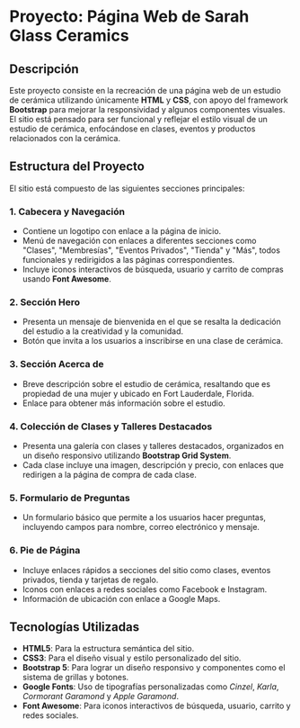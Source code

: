 # Proyecto: Página Web de Sarah Glass Ceramics

## Descripción
Este proyecto consiste en la recreación de una página web de un estudio de cerámica utilizando únicamente **HTML** y **CSS**, con apoyo del framework **Bootstrap** para mejorar la responsividad y algunos componentes visuales. El sitio está pensado para ser funcional y reflejar el estilo visual de un estudio de cerámica, enfocándose en clases, eventos y productos relacionados con la cerámica.

## Estructura del Proyecto
El sitio está compuesto de las siguientes secciones principales:

### 1. **Cabecera y Navegación**
- Contiene un logotipo con enlace a la página de inicio.
- Menú de navegación con enlaces a diferentes secciones como "Clases", "Membresías", "Eventos Privados", "Tienda" y "Más", todos funcionales y redirigidos a las páginas correspondientes.
- Incluye iconos interactivos de búsqueda, usuario y carrito de compras usando **Font Awesome**.

### 2. **Sección Hero**
- Presenta un mensaje de bienvenida en el que se resalta la dedicación del estudio a la creatividad y la comunidad.
- Botón que invita a los usuarios a inscribirse en una clase de cerámica.

### 3. **Sección Acerca de**
- Breve descripción sobre el estudio de cerámica, resaltando que es propiedad de una mujer y ubicado en Fort Lauderdale, Florida.
- Enlace para obtener más información sobre el estudio.

### 4. **Colección de Clases y Talleres Destacados**
- Presenta una galería con clases y talleres destacados, organizados en un diseño responsivo utilizando **Bootstrap Grid System**.
- Cada clase incluye una imagen, descripción y precio, con enlaces que redirigen a la página de compra de cada clase.

### 5. **Formulario de Preguntas**
- Un formulario básico que permite a los usuarios hacer preguntas, incluyendo campos para nombre, correo electrónico y mensaje.

### 6. **Pie de Página**
- Incluye enlaces rápidos a secciones del sitio como clases, eventos privados, tienda y tarjetas de regalo.
- Iconos con enlaces a redes sociales como Facebook e Instagram.
- Información de ubicación con enlace a Google Maps.

## Tecnologías Utilizadas
- **HTML5**: Para la estructura semántica del sitio.
- **CSS3**: Para el diseño visual y estilo personalizado del sitio.
- **Bootstrap 5**: Para lograr un diseño responsivo y componentes como el sistema de grillas y botones.
- **Google Fonts**: Uso de tipografías personalizadas como *Cinzel*, *Karla*, *Cormorant Garamond* y *Apple Garamond*.
- **Font Awesome**: Para iconos interactivos de búsqueda, usuario, carrito y redes sociales.


